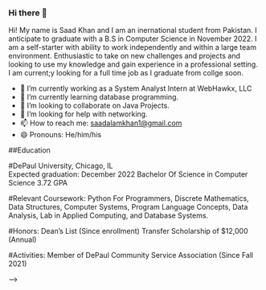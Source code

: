 ### Hi there 👋

Hi! My name is Saad Khan and I am an inernational student from Pakistan. I anticipate to graduate with a B.S in Computer Science in November 2022. I am a self-starter with ability to work independently and within a large team environment. Enthusiastic to take on new challenges and projects and looking to use my knowledge and gain experience in a professional setting. I am current;y looking for a full time job as I graduate from collge soon.

- 🔭 I’m currently working as a System Analyst Intern at WebHawkx, LLC
- 🌱 I’m currently learning database programming.
- 👯 I’m looking to collaborate on Java Projects.
- 🤔 I’m looking for help with networking.
- 📫 How to reach me: saadalamkhan1@gmail.com
- 😄 Pronouns: He/him/his

##Education

#DePaul University, Chicago, IL						      
Expected graduation: December 2022
Bachelor Of Science in Computer Science 
3.72 GPA

#Relevant Coursework:
Python For Programmers, Discrete Mathematics, Data Structures, Computer Systems, Program Language Concepts, Data Analysis, Lab in Applied Computing, and Database Systems. 

#Honors: 
Dean’s List (Since enrollment)
Transfer Scholarship of $12,000 (Annual)

#Activities:
Member of DePaul Community Service Association (Since Fall 2021)
                                                     
-->
